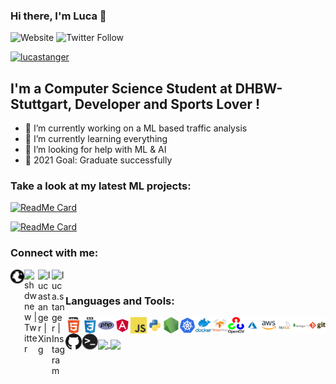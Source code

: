 ### Hi there, I'm Luca 👋

![Website](https://img.shields.io/website?down_color=lightgrey&down_message=offline&up_color=blue&up_message=online&url=http%3A%2F%2Flucastanger.me)
![Twitter Follow](https://img.shields.io/twitter/follow/shdwnew?style=social)

<p align="left"> <a href="https://github.com/ryo-ma/github-profile-trophy"><img src="https://github-profile-trophy.vercel.app/?username=lucastanger&theme=dracula&margin-w=15" alt="lucastanger" /></a> </p>

## I'm a Computer Science Student at DHBW-Stuttgart, Developer and Sports Lover !

- 🔭 I’m currently working on a ML based traffic analysis
- 🌱 I’m currently learning everything
- 🤔 I’m looking for help with ML & AI
- 🥅 2021 Goal: Graduate successfully 

### Take a look at my latest ML projects:

[![ReadMe Card](https://github-readme-stats.vercel.app/api/pin/?username=lucastanger&repo=realestate_investment_analysis&theme=dracula)](https://github.com/lucastanger/realestate_investment_analysis)

[![ReadMe Card](https://github-readme-stats.vercel.app/api/pin/?username=lucastanger&repo=traffic-analysis&theme=dracula)](https://github.com/lucastanger/traffic-analysis)

### Connect with me:

[<img align="left" alt="lucastanger.me" width="22px" src="https://raw.githubusercontent.com/iconic/open-iconic/master/svg/globe.svg" />][website]
[<img align="left" alt="shdwnew | Twitter" width="22px" src="https://cdn.jsdelivr.net/npm/simple-icons@v3/icons/twitter.svg" />][twitter]
[<img align="left" alt="lucastanger | Xing" width="22px" src="https://cdn.jsdelivr.net/npm/simple-icons@v3/icons/xing.svg" />][xing]
[<img align="left" alt="luca.stanger | Instagram" width="22px" src="https://cdn.jsdelivr.net/npm/simple-icons@v3/icons/instagram.svg" />][instagram]

<br />

### Languages and Tools:

<img align="left" alt="HTML5" width="26px" src="https://raw.githubusercontent.com/github/explore/80688e429a7d4ef2fca1e82350fe8e3517d3494d/topics/html/html.png" />
<img align="left" alt="CSS3" width="26px" src="https://raw.githubusercontent.com/github/explore/80688e429a7d4ef2fca1e82350fe8e3517d3494d/topics/css/css.png" />
<img align="left" alt="PHP" width="26px" src="https://raw.githubusercontent.com/github/explore/80688e429a7d4ef2fca1e82350fe8e3517d3494d/topics/php/php.png" />
<img align="left" alt="Angular" width="26px" src="https://raw.githubusercontent.com/github/explore/80688e429a7d4ef2fca1e82350fe8e3517d3494d/topics/angular/angular.png" />
<img align="left" alt="JavaScript" width="26px" src="https://raw.githubusercontent.com/github/explore/80688e429a7d4ef2fca1e82350fe8e3517d3494d/topics/javascript/javascript.png" />
<img align="left" alt="Python" width="26px" src="https://raw.githubusercontent.com/github/explore/80688e429a7d4ef2fca1e82350fe8e3517d3494d/topics/python/python.png" />
<img align="left" alt="Node.js" width="26px" src="https://raw.githubusercontent.com/github/explore/80688e429a7d4ef2fca1e82350fe8e3517d3494d/topics/nodejs/nodejs.png" />
<img align="left" alt="Kubernetes" width="26px" src="https://raw.githubusercontent.com/github/explore/80688e429a7d4ef2fca1e82350fe8e3517d3494d/topics/kubernetes/kubernetes.png" />
<img align="left" alt="Docker" width="26px" src="https://raw.githubusercontent.com/github/explore/80688e429a7d4ef2fca1e82350fe8e3517d3494d/topics/docker/docker.png" />
<img align="left" alt="TensorFlow" width="26px" src="https://raw.githubusercontent.com/github/explore/80688e429a7d4ef2fca1e82350fe8e3517d3494d/topics/tensorflow/tensorflow.png" />
<img align="left" alt="OpenCV" width="26px" src="https://raw.githubusercontent.com/github/explore/80688e429a7d4ef2fca1e82350fe8e3517d3494d/topics/opencv/opencv.png" />
<img align="left" alt="Azure" width="26px" src="https://raw.githubusercontent.com/github/explore/80688e429a7d4ef2fca1e82350fe8e3517d3494d/topics/azure/azure.png" />
<img align="left" alt="AWS" width="26px" src="https://raw.githubusercontent.com/github/explore/80688e429a7d4ef2fca1e82350fe8e3517d3494d/topics/aws/aws.png" />
<img align="left" alt="MySQL" width="26px" src="https://raw.githubusercontent.com/github/explore/80688e429a7d4ef2fca1e82350fe8e3517d3494d/topics/mysql/mysql.png" />
<img align="left" alt="MongoDB" width="26px" src="https://raw.githubusercontent.com/github/explore/80688e429a7d4ef2fca1e82350fe8e3517d3494d/topics/mongodb/mongodb.png" />
<img align="left" alt="Git" width="26px" src="https://raw.githubusercontent.com/github/explore/80688e429a7d4ef2fca1e82350fe8e3517d3494d/topics/git/git.png" />
<img align="left" alt="GitHub" width="26px" src="https://raw.githubusercontent.com/github/explore/78df643247d429f6cc873026c0622819ad797942/topics/github/github.png" />
<img align="left" alt="Terminal" width="26px" src="https://raw.githubusercontent.com/github/explore/80688e429a7d4ef2fca1e82350fe8e3517d3494d/topics/terminal/terminal.png" />

<br />
<br />

<a href="https://github.com/lucastanger/github-readme-stats">
  <img align="center" src="https://github-readme-stats.vercel.app/api?username=lucastanger&theme=dracula&show_icons=true"/>
</a>

<a href="https://github.com/lucastanger/github-readme-stats">
  <img align="center" src="https://github-readme-stats.vercel.app/api/top-langs/?username=lucastanger&layout=compact&theme=dracula" />
</a>

<!--
**lucastanger/lucastanger** is a ✨ _special_ ✨ repository because its `README.md` (this file) appears on your GitHub profile.

Here are some ideas to get you started:

- 🔭 I’m currently working on ...
- 🌱 I’m currently learning ...
- 👯 I’m looking to collaborate on ...
- 🤔 I’m looking for help with ...
- 💬 Ask me about ...
- 📫 How to reach me: ...
- 😄 Pronouns: ...
- ⚡ Fun fact: ...
-->

[website]: https://lucastanger.me
[twitter]: https://twitter.com/shdwnew
[instagram]: https://instagram.com/luca.stanger
[xing]: https://www.xing.com/profile/Luca_Stanger
